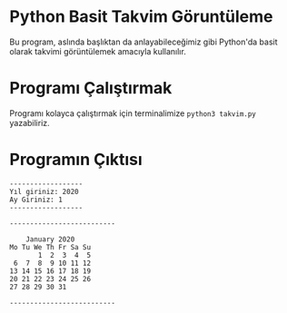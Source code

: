 # Python Basit Takvim Göruntüleme

Bu program, aslında başlıktan da anlayabileceğimiz gibi Python'da basit olarak takvimi görüntülemek amacıyla kullanılır. 

# Programı Çalıştırmak

Programı kolayca çalıştırmak için terminalimize `python3 takvim.py` yazabiliriz.

# Programın Çıktısı

```
------------------
Yıl giriniz: 2020
Ay Giriniz: 1
------------------ 

--------------------------

    January 2020
Mo Tu We Th Fr Sa Su
       1  2  3  4  5
 6  7  8  9 10 11 12
13 14 15 16 17 18 19
20 21 22 23 24 25 26
27 28 29 30 31

--------------------------
```
